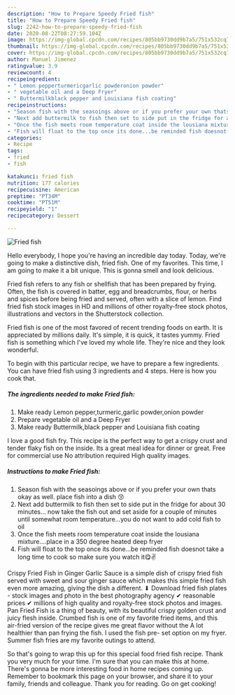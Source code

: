 ```yaml
---
description: "How to Prepare Speedy Fried fish"
title: "How to Prepare Speedy Fried fish"
slug: 2242-how-to-prepare-speedy-fried-fish
date: 2020-08-22T08:27:59.104Z
image: https://img-global.cpcdn.com/recipes/805bb9730dd9b7a5/751x532cq70/fried-fish-recipe-main-photo.jpg
thumbnail: https://img-global.cpcdn.com/recipes/805bb9730dd9b7a5/751x532cq70/fried-fish-recipe-main-photo.jpg
cover: https://img-global.cpcdn.com/recipes/805bb9730dd9b7a5/751x532cq70/fried-fish-recipe-main-photo.jpg
author: Manuel Jimenez
ratingvalue: 3.9
reviewcount: 4
recipeingredient:
- " Lemon pepperturmericgarlic powderonion powder"
- " vegetable oil and a Deep Fryer"
- " Buttermilkblack pepper and Louisiana fish coating"
recipeinstructions:
- "Season fish with the seasoings above or if you prefer your own thats okay as well. place fish into a dish 😚"
- "Next add buttermilk to fish then set to side put in the fridge for about 30 minutes... now take the fish out and set aside for a couple of minutes until somewhat room temperature...you do not want to add cold fish to oil"
- "Once the fish meets room temperature coat inside the lousiana mixture....place in a 350 degree heated deep fryer"
- "Fish will float to the top once its done...be reminded fish doesnot take a long time to cook so make sure you watch it😋✌"
categories:
- Recipe
tags:
- fried
- fish

katakunci: fried fish 
nutrition: 177 calories
recipecuisine: American
preptime: "PT34M"
cooktime: "PT51M"
recipeyield: "1"
recipecategory: Dessert

---
```



![Fried fish](https://img-global.cpcdn.com/recipes/805bb9730dd9b7a5/751x532cq70/fried-fish-recipe-main-photo.jpg)

Hello everybody, I hope you're having an incredible day today. Today, we're going to make a distinctive dish, fried fish. One of my favorites. This time, I am going to make it a bit unique. This is gonna smell and look delicious.

Fried fish refers to any fish or shellfish that has been prepared by frying. Often, the fish is covered in batter, egg and breadcrumbs, flour, or herbs and spices before being fried and served, often with a slice of lemon. Find fried fish stock images in HD and millions of other royalty-free stock photos, illustrations and vectors in the Shutterstock collection.

Fried fish is one of the most favored of recent trending foods on earth. It is appreciated by millions daily. It's simple, it is quick, it tastes yummy. Fried fish is something which I've loved my whole life. They're nice and they look wonderful.


To begin with this particular recipe, we have to prepare a few ingredients. You can have fried fish using 3 ingredients and 4 steps. Here is how you cook that.

<!--inarticleads1-->

##### The ingredients needed to make Fried fish:

1. Make ready  Lemon pepper,turmeric,garlic powder,onion powder
1. Prepare  vegetable oil and a Deep Fryer
1. Make ready  Buttermilk,black pepper and Louisiana fish coating


I love a good fish fry. This recipe is the perfect way to get a crispy crust and tender flaky fish on the inside. Its a great meal idea for dinner or great. Free for commercial use No attribution required High quality images. 

<!--inarticleads2-->

##### Instructions to make Fried fish:

1. Season fish with the seasoings above or if you prefer your own thats okay as well. place fish into a dish 😚
1. Next add buttermilk to fish then set to side put in the fridge for about 30 minutes... now take the fish out and set aside for a couple of minutes until somewhat room temperature...you do not want to add cold fish to oil
1. Once the fish meets room temperature coat inside the lousiana mixture....place in a 350 degree heated deep fryer
1. Fish will float to the top once its done...be reminded fish doesnot take a long time to cook so make sure you watch it😋✌


Crispy Fried Fish in Ginger Garlic Sauce is a simple dish of crispy fried fish served with sweet and sour ginger sauce which makes this simple fried fish even more amazing, giving the dish a different. ⬇ Download fried fish plates - stock images and photo in the best photography agency ✔ reasonable prices ✔ millions of high quality and royalty-free stock photos and images. Pan Fried Fish is a thing of beauty, with its beautiful crispy golden crust and juicy flesh inside. Crumbed fish is one of my favorite fried items, and this air-fried version of the recipe gives me great flavor without the A lot healthier than pan frying the fish. I used the fish pre- set option on my fryer. Summer fish fries are my favorite outings to attend. 

So that's going to wrap this up for this special food fried fish recipe. Thank you very much for your time. I'm sure that you can make this at home. There's gonna be more interesting food in home recipes coming up. Remember to bookmark this page on your browser, and share it to your family, friends and colleague. Thank you for reading. Go on get cooking!
